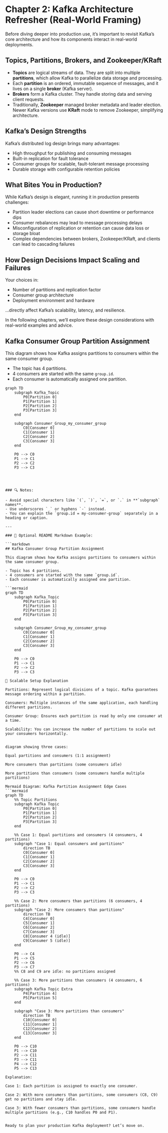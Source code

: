 
# Chapter 2: Kafka Architecture Refresher (Real-World Framing)

Before diving deeper into production use, it’s important to revisit Kafka’s core architecture and how its components interact in real-world deployments.

## Topics, Partitions, Brokers, and Zookeeper/KRaft

- **Topics** are logical streams of data. They are split into multiple **partitions**, which allow Kafka to parallelize data storage and processing.
- Each **partition** is an ordered, immutable sequence of messages, and it lives on a single **broker** (Kafka server).
- **Brokers** form a Kafka cluster. They handle storing data and serving client requests.
- Traditionally, **Zookeeper** managed broker metadata and leader election. Newer Kafka versions use **KRaft** mode to remove Zookeeper, simplifying architecture.
  
## Kafka’s Design Strengths

Kafka’s distributed log design brings many advantages:

- High throughput for publishing and consuming messages
- Built-in replication for fault tolerance
- Consumer groups for scalable, fault-tolerant message processing
- Durable storage with configurable retention policies

## What Bites You in Production?

While Kafka’s design is elegant, running it in production presents challenges:

- Partition leader elections can cause short downtime or performance dips
- Consumer rebalances may lead to message processing delays
- Misconfiguration of replication or retention can cause data loss or storage bloat
- Complex dependencies between brokers, Zookeeper/KRaft, and clients can lead to cascading failures

## How Design Decisions Impact Scaling and Failures

Your choices in:

- Number of partitions and replication factor
- Consumer group architecture
- Deployment environment and hardware

...directly affect Kafka’s scalability, latency, and resilience.

In the following chapters, we’ll explore these design considerations with real-world examples and advice.

## Kafka Consumer Group Partition Assignment

This diagram shows how Kafka assigns partitions to consumers within the same consumer group.

- The topic has 4 partitions.
- 4 consumers are started with the same `group.id`.
- Each consumer is automatically assigned one partition.

```mermaid
graph TD
    subgraph Kafka_Topic
        P0[Partition 0]
        P1[Partition 1]
        P2[Partition 2]
        P3[Partition 3]
    end

    subgraph Consumer_Group_my_consumer_group
        C0[Consumer 0]
        C1[Consumer 1]
        C2[Consumer 2]
        C3[Consumer 3]
    end

    P0 --> C0
    P1 --> C1
    P2 --> C2
    P3 --> C3




### 🔍 Notes:

- Avoid special characters like `(`, `)`, `=`, or `.` in **`subgraph` names**.
- Use underscores `_` or hyphens `-` instead.
- You can explain the `group.id = my-consumer-group` separately in a heading or caption.

---

### 📝 Optional README Markdown Example:

```markdown
## Kafka Consumer Group Partition Assignment

This diagram shows how Kafka assigns partitions to consumers within the same consumer group.

- Topic has 4 partitions.
- 4 consumers are started with the same `group.id`.
- Each consumer is automatically assigned one partition.

```mermaid
graph TD
    subgraph Kafka_Topic
        P0[Partition 0]
        P1[Partition 1]
        P2[Partition 2]
        P3[Partition 3]
    end

    subgraph Consumer_Group_my_consumer_group
        C0[Consumer 0]
        C1[Consumer 1]
        C2[Consumer 2]
        C3[Consumer 3]
    end

    P0 --> C0
    P1 --> C1
    P2 --> C2
    P3 --> C3

🔄 Scalable Setup Explanation

Partitions: Represent logical divisions of a topic. Kafka guarantees message ordering within a partition.

Consumers: Multiple instances of the same application, each handling different partitions.

Consumer Group: Ensures each partition is read by only one consumer at a time.

Scalability: You can increase the number of partitions to scale out your consumers horizontally.


diagram showing three cases:

Equal partitions and consumers (1:1 assignment)

More consumers than partitions (some consumers idle)

More partitions than consumers (some consumers handle multiple partitions)

Mermaid Diagram: Kafka Partition Assignment Edge Cases
```mermaid
graph TD
    %% Topic Partitions
    subgraph Kafka Topic
        P0[Partition 0]
        P1[Partition 1]
        P2[Partition 2]
        P3[Partition 3]
    end

    %% Case 1: Equal partitions and consumers (4 consumers, 4 partitions)
    subgraph "Case 1: Equal consumers and partitions"
        direction TB
        C0[Consumer 0]
        C1[Consumer 1]
        C2[Consumer 2]
        C3[Consumer 3]
    end

    P0 --> C0
    P1 --> C1
    P2 --> C2
    P3 --> C3

    %% Case 2: More consumers than partitions (6 consumers, 4 partitions)
    subgraph "Case 2: More consumers than partitions"
        direction TB
        C4[Consumer 0]
        C5[Consumer 1]
        C6[Consumer 2]
        C7[Consumer 3]
        C8[Consumer 4 (idle)]
        C9[Consumer 5 (idle)]
    end

    P0 --> C4
    P1 --> C5
    P2 --> C6
    P3 --> C7
    %% C8 and C9 are idle: no partitions assigned

    %% Case 3: More partitions than consumers (4 consumers, 6 partitions)
    subgraph Kafka Topic Extra
        P4[Partition 4]
        P5[Partition 5]
    end

    subgraph "Case 3: More partitions than consumers"
        direction TB
        C10[Consumer 0]
        C11[Consumer 1]
        C12[Consumer 2]
        C13[Consumer 3]
    end

    P0 --> C10
    P1 --> C10
    P2 --> C11
    P3 --> C11
    P4 --> C12
    P5 --> C13

Explanation:

Case 1: Each partition is assigned to exactly one consumer.

Case 2: With more consumers than partitions, some consumers (C8, C9) get no partitions and stay idle.

Case 3: With fewer consumers than partitions, some consumers handle multiple partitions (e.g., C10 handles P0 and P1).


Ready to plan your production Kafka deployment? Let’s move on.

